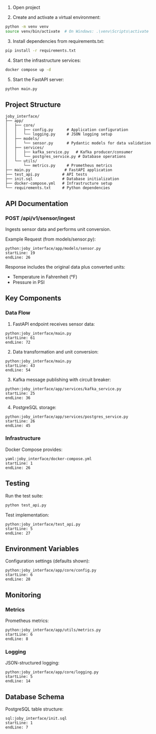 1. Open project

2. Create and activate a virtual environment:

```bash
python -m venv venv
source venv/bin/activate  # On Windows: .\venv\Scripts\activate
```

3. Install dependencies from requirements.txt:

```bash
pip install -r requirements.txt
```

4. Start the infrastructure services:

```bash
docker compose up -d
```

5. Start the FastAPI server:

```bash
python main.py
```

## Project Structure

```
joby_interface/
├── app/
│   ├── core/
│   │   ├── config.py      # Application configuration
│   │   └── logging.py     # JSON logging setup
│   ├── models/
│   │   └── sensor.py      # Pydantic models for data validation
│   ├── services/
│   │   ├── kafka_service.py   # Kafka producer/consumer
│   │   └── postgres_service.py # Database operations
│   └── utils/
│       └── metrics.py     # Prometheus metrics
├── main.py               # FastAPI application
├── test_api.py          # API tests
├── init.sql             # Database initialization
├── docker-compose.yml   # Infrastructure setup
└── requirements.txt     # Python dependencies
```

## API Documentation

### POST /api/v1/sensor/ingest

Ingests sensor data and performs unit conversion.

Example Request (from models/sensor.py):

```
python:joby_interface/app/models/sensor.py
startLine: 19
endLine: 26
```

Response includes the original data plus converted units:

- Temperature in Fahrenheit (°F)
- Pressure in PSI

## Key Components

### Data Flow

1. FastAPI endpoint receives sensor data:

```
python:joby_interface/main.py
startLine: 61
endLine: 72
```

2. Data transformation and unit conversion:

```
python:joby_interface/main.py
startLine: 43
endLine: 54
```

3. Kafka message publishing with circuit breaker:

```
python:joby_interface/app/services/kafka_service.py
startLine: 25
endLine: 36
```

4. PostgreSQL storage:

```
python:joby_interface/app/services/postgres_service.py
startLine: 26
endLine: 45
```

### Infrastructure

Docker Compose provides:

```
yaml:joby_interface/docker-compose.yml
startLine: 1
endLine: 26
```

## Testing

Run the test suite:

```bash
python test_api.py
```

Test implementation:

```
python:joby_interface/test_api.py
startLine: 5
endLine: 27
```

## Environment Variables

Configuration settings (defaults shown):

```
python:joby_interface/app/core/config.py
startLine: 6
endLine: 28
```

## Monitoring

### Metrics

Prometheus metrics:

```
python:joby_interface/app/utils/metrics.py
startLine: 6
endLine: 8
```

### Logging

JSON-structured logging:

```
python:joby_interface/app/core/logging.py
startLine: 5
endLine: 14
```

## Database Schema

PostgreSQL table structure:

```
sql:joby_interface/init.sql
startLine: 1
endLine: 7
```
